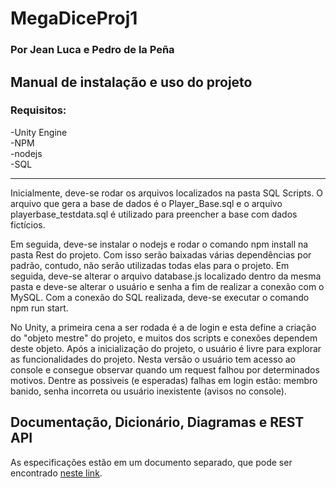 # MegaDiceProj1
### Por Jean Luca e Pedro de la Peña

## Manual de instalação e uso do projeto
### Requisitos:

-Unity Engine  
-NPM  
-nodejs  
-SQL  

---

<p>Inicialmente, deve-se rodar os arquivos localizados na pasta SQL Scripts. O arquivo que gera a base de dados é o Player_Base.sql e o arquivo playerbase_testdata.sql é utilizado para preencher a base com dados fictícios.</p>
<p>Em seguida, deve-se instalar o nodejs e rodar o comando npm install na pasta Rest do projeto. Com isso serão baixadas várias dependências por padrão, contudo, não serão utilizadas todas elas para o projeto. Em seguida, deve-se alterar o arquivo database.js localizado dentro da mesma pasta e deve-se alterar o usuário e senha a fim de realizar a conexão com o MySQL. Com a conexão do SQL realizada, deve-se executar o comando npm run start.</p>  
<p>No Unity, a primeira cena a ser rodada é a de login e esta define a criação do "objeto mestre" do projeto, e muitos dos scripts e conexões dependem deste objeto. Após a inicialização do projeto, o usuário é livre para explorar as funcionalidades do projeto.  Nesta versão o usuário tem acesso ao console e consegue observar quando um request falhou por determinados motivos. Dentre as possiveis (e esperadas) falhas em login estão: membro banido, senha incorreta ou usuário inexistente (avisos no console).</p>

## Documentação, Dicionário, Diagramas e REST API

As especificações estão em um documento separado, que pode ser encontrado [neste link](/doc/Dicionario_Database.pdf).
